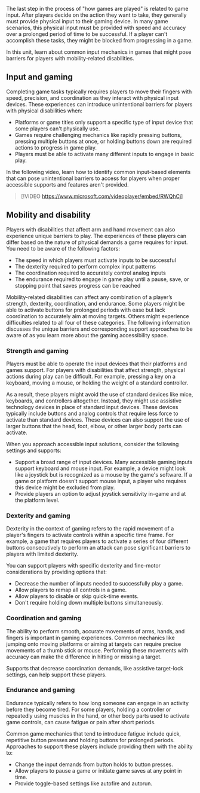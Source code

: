 The last step in the process of "how games are played" is related to game input. After players decide on the action they want to take, they generally must provide physical input to their gaming device. In many game scenarios, this physical input must be provided with speed and accuracy over a prolonged period of time to be successful. If a player can't accomplish these tasks, they might be blocked from progressing in a game.

In this unit, learn about common input mechanics in games that might pose barriers for players with mobility-related disabilities.

## Input and gaming

Completing game tasks typically requires players to move their fingers with speed, precision, and coordination as they interact with physical input devices. These experiences can introduce unintentional barriers for players with physical disabilities when:

- Platforms or game titles only support a specific type of input device that some players can't physically use.
- Games require challenging mechanics like rapidly pressing buttons, pressing multiple buttons at once, or holding buttons down are required actions to progress in game play.
- Players must be able to activate many different inputs to engage in basic play.

In the following video, learn how to identify common input-based elements that can pose unintentional barriers to access for players when proper accessible supports and features aren't provided.

> [!VIDEO https://www.microsoft.com/videoplayer/embed/RWQhCj]

## Mobility and disability

Players with disabilities that affect arm and hand movement can also experience unique barriers to play. The experiences of these players can differ based on the nature of physical demands a game requires for input. You need to be aware of the following factors:

- The speed in which players must activate inputs to be successful
- The dexterity required to perform complex input patterns
- The coordination required to accurately control analog inputs
- The endurance required to engage in game play until a pause, save, or stopping point that saves progress can be reached

Mobility-related disabilities can affect any combination of a player’s strength, dexterity, coordination, and endurance. Some players might be able to activate buttons for prolonged periods with ease but lack coordination to accurately aim at moving targets. Others might experience difficulties related to all four of these categories. The following information discusses the unique barriers and corresponding support approaches to be aware of as you learn more about the gaming accessibility space.

### Strength and gaming

Players must be able to operate the input devices that their platforms and games support. For players with disabilities that affect strength, physical actions during play can be difficult. For example, pressing a key on a keyboard, moving a mouse, or holding the weight of a standard controller.

As a result, these players might avoid the use of standard devices like mice, keyboards, and controllers altogether. Instead, they might use assistive technology devices in place of standard input devices. These devices typically include buttons and analog controls that require less force to activate than standard devices. These devices can also support the use of larger buttons that the head, foot, elbow, or other larger body parts can activate.

When you approach accessible input solutions, consider the following settings and supports:

- Support a broad range of input devices. Many accessible gaming inputs support keyboard and mouse input. For example, a device might look like a joystick but is recognized as a mouse by the game's software. If a game or platform doesn't support mouse input, a player who requires this device might be excluded from play.
- Provide players an option to adjust joystick sensitivity in-game and at the platform level.

### Dexterity and gaming

Dexterity in the context of gaming refers to the rapid movement of a player's fingers to activate controls within a specific time frame. For example, a game that requires players to activate a series of four different buttons consecutively to perform an attack can pose significant barriers to players with limited dexterity.

You can support players with specific dexterity and fine-motor considerations by providing options that:

- Decrease the number of inputs needed to successfully play a game.
- Allow players to remap all controls in a game.
- Allow players to disable or skip quick-time events.
- Don't require holding down multiple buttons simultaneously.

### Coordination and gaming

The ability to perform smooth, accurate movements of arms, hands, and fingers is important in gaming experiences. Common mechanics like jumping onto moving platforms or aiming at targets can require precise movements of a thumb stick or mouse. Performing these movements with accuracy can make the difference in hitting or missing a target.

Supports that decrease coordination demands, like assistive target-lock settings, can help support these players.

### Endurance and gaming

Endurance typically refers to how long someone can engage in an activity before they become tired. For some players, holding a controller or repeatedly using muscles in the hand, or other body parts used to activate game controls, can cause fatigue or pain after short periods.

Common game mechanics that tend to introduce fatigue include quick, repetitive button presses and holding buttons for prolonged periods. Approaches to support these players include providing them with the ability to:

- Change the input demands from button holds to button presses.
- Allow players to pause a game or initiate game saves at any point in time.
- Provide toggle-based settings like autofire and autorun.
